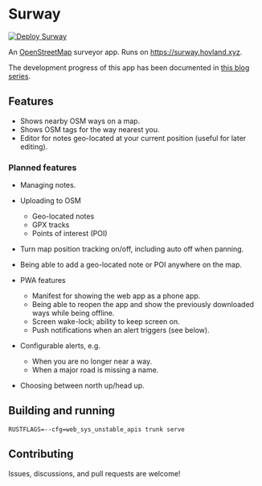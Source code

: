 # Surway

[![Deploy Surway](https://github.com/torhovland/surway/actions/workflows/deploy.yml/badge.svg)](https://github.com/torhovland/surway/actions/workflows/deploy.yml)

An [OpenStreetMap](https://www.openstreetmap.org/) surveyor app. Runs on https://surway.hovland.xyz.

The development progress of this app has been documented in [this blog series](https://blogg.bekk.no/building-an-openstreetmap-app-in-rust-part-i-2adf72c75229).

## Features

- Shows nearby OSM ways on a map.
- Shows OSM tags for the way nearest you.
- Editor for notes geo-located at your current position (useful for later editing).

### Planned features

- Managing notes.

- Uploading to OSM
    - Geo-located notes
    - GPX tracks
    - Points of interest (POI)

- Turn map position tracking on/off, including auto off when panning.

- Being able to add a geo-located note or POI anywhere on the map.

- PWA features
    - Manifest for showing the web app as a phone app.
    - Being able to reopen the app and show the previously downloaded ways while being offline.
    - Screen wake-lock; ability to keep screen on.
    - Push notifications when an alert triggers (see below).

- Configurable alerts, e.g.
    - When you are no longer near a way.
    - When a major road is missing a name.

- Choosing between north up/head up.

## Building and running

```
RUSTFLAGS=--cfg=web_sys_unstable_apis trunk serve      
```

## Contributing

Issues, discussions, and pull requests are welcome!
